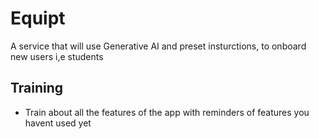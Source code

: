 # Equipt

A service that will use Generative AI and preset insturctions, to onboard new users i,e students

## Training

- Train about all the features of the app with reminders of features you havent used yet
